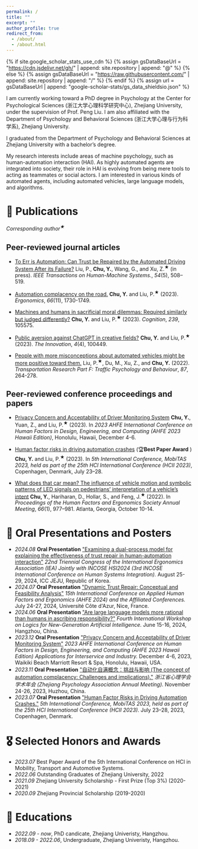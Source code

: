 ```yaml
---
permalink: /
title: ""
excerpt: ""
author_profile: true
redirect_from: 
  - /about/
  - /about.html
---
```


{% if site.google_scholar_stats_use_cdn %}
{% assign gsDataBaseUrl = "https://cdn.jsdelivr.net/gh/" | append: site.repository | append: "@" %}
{% else %}
{% assign gsDataBaseUrl = "https://raw.githubusercontent.com/" | append: site.repository | append: "/" %}
{% endif %}
{% assign url = gsDataBaseUrl | append: "google-scholar-stats/gs_data_shieldsio.json" %}

<span class='anchor' id='about-me'></span>

I am currently working toward a PhD degree in Psychology at the Center for Psychological Sciences (浙江大学心理科学研究中心), Zhejiang University, under the supervision of Prof. Peng Liu. I am also affiliated with the Department of Psychology and Behavioral Sciences (浙江大学心理与行为科学系), Zhejiang University.

I graduated from the Department of Psychology and Behavioral Sciences at Zhejiang University with a bachelor’s degree. 

My research interests include areas of machine psychology, such as human-automation interaction (HAI). As highly automated agents are integrated into society, their role in HAI is evolving from being mere tools to acting as teammates or social actors. I am interested in various kinds of automated agents, including automated vehicles, large language models, and algorithms.


# 📝 Publications
*Corresponding author<sup>★</sup>*
## Peer-reviewed journal articles
- [To Err is Automation: Can Trust be Repaired by the Automated Driving System After its Failure?](https://doi.org/10.1109/THMS.2024.3434680)
Liu, P., **Chu, Y.**, Wang, G., and Xu, Z.<sup>★</sup> (in press). *IEEE Transactions on Human-Machine Systems.*, *54*(5), 508–519.

- [Automation complacency on the road.](https://doi.org/10.1080/00140139.2023.2210793)
**Chu, Y.** and Liu, P.<sup>★</sup> (2023). *Ergonomics*, *66*(11), 1730-1749.

- [Machines and humans in sacrificial moral dilemmas: Required similarly but judged differently?](https://doi.org/10.1016/j.cognition.2023.105575)
**Chu, Y.** and Liu, P.<sup>★</sup> (2023). *Cognition*, *239*, 105575.

- [Public aversion against ChatGPT in creative fields?](https://doi.org/10.1016/j.xinn.2023.100449)
**Chu, Y.** and Liu, P.<sup>★</sup> (2023). *The Innovation*, *4*(4), 100449.

- [People with more misconceptions about automated vehicles might be more positive toward them.](https://doi.org/10.1016/j.trf.2022.04.010)
Liu, P.<sup>★</sup>, Du, M., Xu, Z., and **Chu, Y.** (2022). *Transportation Research Part F: Traffic Psychology and Behaviour*, *87*, 264-278.

## Peer-reviewed conference proceedings and papers
- [Privacy Concern and Acceptability of Driver Monitoring System](https://doi.org/10.54941/ahfe1004419)
**Chu, Y.**, Yuan, Z., and Liu, P.<sup>★</sup> (2023). In *2023 AHFE International Conference on Human Factors in Design, Engineering, and Computing (AHFE 2023 Hawaii Edition)*, Honolulu, Hawaii, December 4-6.

- [Human factor risks in driving automation crashes](https://doi.org/10.1007/978-3-031-35678-0_1) (🏆**Best Paper Award** )
**Chu, Y.** and Liu, P.<sup>★</sup> (2023). In *5th International Conference, MobiTAS 2023, held as part of the 25th HCI International Conference (HCII 2023)*, Copenhagen, Denmark, July 23–28.

- [What does that car mean? The influence of vehicle motion and symbolic patterns of LED signals on pedestrians’ interpretation of a vehicle’s intent](https://doi.org/10.1177/1071181322661390)
**Chu, Y.**, Hariharan, D., Hollar, S., and Feng, J.<sup>★</sup> (2022). In *Proceedings of the Human Factors and Ergonomics Society Annual Meeting*, *66*(1), 977–981. Atlanta, Georgia, October 10-14.

# 💬 Oral Presentations and Posters
- *2024.08* **Oral Presentation** <u>"Examining a dual-process model for explaining the effectiveness of trust repair in human-automation interaction"</u> *22nd Triennial Congress of the International Ergonomics Association (IEA) Jointly with INCOSE HSI2024 (3rd INCOSE International Conference on Human Systems Integration).* August 25-29, 2024, ICC JEJU, Republic of Korea.
- *2024.07* **Oral Presentation** <u>"Dynamic Trust Repair: Conceptual and Feasibility Analysis"</u> *15th International Conference on Applied Human Factors and Ergonomics (AHFE 2024) and the Affiliated Conferences.* July 24-27, 2024, Université Côte d'Azur, Nice, France.
- *2024.06* **Oral Presentation** <u>"Are large language models more rational than humans in ascribing responsibility?"</u> *Fourth International Workshop on Logics for New-Generation Artificial Intelligence.* June 15-16, 2024, Hangzhou, China.
- *2023.12* **Oral Presentation** <u>"Privacy Concern and Acceptability of Driver Monitoring System"</u> *2023 AHFE International Conference on Human Factors in Design, Engineering, and Computing (AHFE 2023 Hawaii Edition) Applications for Interservice and Industry.* December 4-6, 2023, Waikiki Beach Marriott Resort & Spa, Honolulu, Hawaii, USA.
- *2023.11* **Oral Presentation** <u>"自动化自满概念：挑战与影响 (The concept of automation complacency: Challenges and implications)."</u> *浙江省心理学会学术年会 (Zhejiang Psychology Association Annual Meeting).* November 24-26, 2023, Huzhou, China.
- *2023.07* **Oral Presentation** <u>"Human Factor Risks in Driving Automation Crashes."</u> *5th International Conference, MobiTAS 2023, held as part of the 25th HCI International Conference (HCII 2023).* July 23–28, 2023, Copenhagen, Denmark.

# 🎖 Selected Honors and Awards
- *2023.07* Best Paper Award of the 5th International Conference on HCI in Mobility, Transport and Automotive Systems.
- *2022.06* Outstanding Graduates of Zhejiang University, 2022
- *2021.09* Zhejiang University Scholarship - First Prize (Top 3%) (2020-2021)
- *2020.09* Zhejiang Provincial Scholarship (2019-2020)


# 📖 Educations
- *2022.09 - now*, PhD candicate, Zhejiang Univeristy, Hangzhou. 
- *2018.09 - 2022.06*, Undergraduate, Zhejiang Univeristy, Hangzhou.
